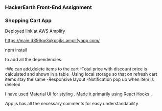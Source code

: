### HackerEarth Front-End Assignment

### Shopping Cart App

Deployed link at AWS Amplify

https://main.d356qy3qkpcjks.amplifyapp.com/

npm install

to add all the dependencies.

-We can add,delete items to the cart
-Total price with discount price is calculated and shown in a table
-Using local storage so that on refresh cart items stay the same
-Responsive layout
-Notification pop up when item is deleted

I have used Material UI for styling .
Made it primarily using React Hooks .

App.js has all the necessary comments for easy understandability
